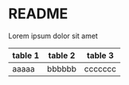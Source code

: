 # README

 Lorem ipsum dolor sit amet

|table 1 | table 2 | table 3 |
|--------|---------|---------|
|aaaaa   |bbbbbb   |ccccccc  |
